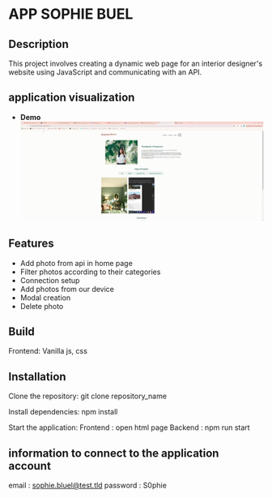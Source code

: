 # APP SOPHIE BUEL

## Description

This project involves creating a dynamic web page for an interior designer's website using JavaScript and communicating with an API.

## application visualization

- **Demo**  
  ![DEMO](./FrontEnd/docs/demo.gif)

## Features
- Add photo from api in home page
- Filter photos according to their categories
- Connection setup
- Add photos from our device
- Modal creation
- Delete photo

## Build
Frontend: Vanilla js, css

## Installation
Clone the repository:
git clone repository_name

Install dependencies:
npm install

Start the application:
Frontend : open html page
Backend : npm run start

## information to connect to the application account
email : sophie.bluel@test.tld
password : S0phie